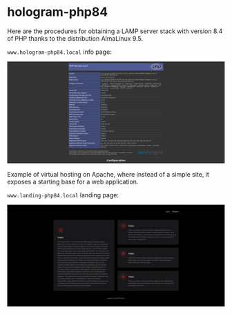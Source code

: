 # hologram-php84

Here are the procedures for obtaining a LAMP server stack with version 8.4 of PHP thanks to the distribution AlmaLinux 9.5.

`www.hologram-php84.local` info page:

![info page](screenshots/hologram-php84_info_page.png)

Example of virtual hosting on Apache, where instead of a simple site, it exposes a starting base for a web application.

`www.landing-php84.local` landing page:

![landing](screenshots/landing-php84.png)
